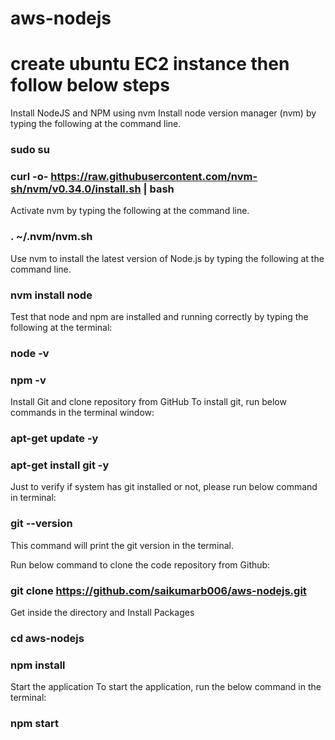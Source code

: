 # aws-nodejs

# create ubuntu EC2 instance then follow below steps
Install NodeJS and NPM using nvm
Install node version manager (nvm) by typing the following at the command line.

### sudo su

### curl -o- https://raw.githubusercontent.com/nvm-sh/nvm/v0.34.0/install.sh | bash
Activate nvm by typing the following at the command line.

### . ~/.nvm/nvm.sh
Use nvm to install the latest version of Node.js by typing the following at the command line.

### nvm install node
Test that node and npm are installed and running correctly by typing the following at the terminal:

### node -v
### npm -v 
Install Git and clone repository from GitHub
To install git, run below commands in the terminal window:

### apt-get update -y
### apt-get install git -y
Just to verify if system has git installed or not, please run below command in terminal:

### **git --version**
This command will print the git version in the terminal.

Run below command to clone the code repository from Github:

### git clone https://github.com/saikumarb006/aws-nodejs.git
Get inside the directory and Install Packages

### cd aws-nodejs
### npm install
Start the application To start the application, run the below command in the terminal:

### npm start
